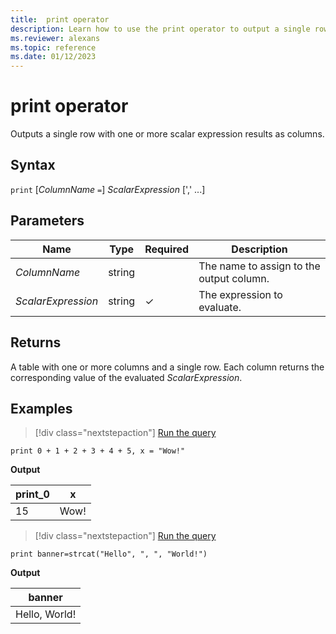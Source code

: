 ```yaml
---
title:  print operator
description: Learn how to use the print operator to output a single row with one or more scalar expression results as columns.
ms.reviewer: alexans
ms.topic: reference
ms.date: 01/12/2023
---
```

# print operator

Outputs a single row with one or more scalar expression results as columns.

## Syntax

`print` [*ColumnName* `=`] *ScalarExpression* [',' ...]

## Parameters

| Name | Type | Required | Description |
|--|--|--|--|
| *ColumnName* | string | | The name to assign to the output column.|
| *ScalarExpression* | string | &check; | The expression to evaluate.|

## Returns

A table with one or more columns and a single row. Each column returns the corresponding value of the evaluated *ScalarExpression*.

## Examples

> [!div class="nextstepaction"]
> <a href="https://dataexplorer.azure.com/clusters/help/databases/Samples?query=H4sIAAAAAAAAAysoyswrUTBQ0FYwBGIjIDYGYhMgNtVRqFCwVVAKzy9XVAIAppjMyScAAAA=" target="_blank">Run the query</a>

```kusto
print 0 + 1 + 2 + 3 + 4 + 5, x = "Wow!"
```

**Output**

|print_0|x|
|--|--|
|15| Wow!|

> [!div class="nextstepaction"]
> <a href="https://dataexplorer.azure.com/clusters/help/databases/Samples?query=H4sIAAAAAAAAAysoyswrUUhKzMtLLbItLilKTizRUPJIzcnJV9JRgKLw/KKcFEUlTQBf/iftLAAAAA==" target="_blank">Run the query</a>

```kusto
print banner=strcat("Hello", ", ", "World!")
```

**Output**

|banner|
|--|
|Hello, World!|
